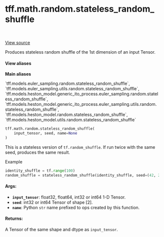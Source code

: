 <div itemscope itemtype="http://developers.google.com/ReferenceObject">
<meta itemprop="name" content="tff.math.random.stateless_random_shuffle" />
<meta itemprop="path" content="Stable" />
</div>

# tff.math.random.stateless_random_shuffle

<!-- Insert buttons and diff -->

<table class="tfo-notebook-buttons tfo-api" align="left">
</table>

<a target="_blank" href="https://github.com/google/tf-quant-finance/blob/master/tf_quant_finance/math/random_ops/stateless.py">View source</a>



Produces stateless random shuffle of the 1st dimension of an input Tensor.

<section class="expandable">
  <h4 class="showalways">View aliases</h4>
  <p>
<b>Main aliases</b>
<p>`tff.models.euler_sampling.random.stateless_random_shuffle`, `tff.models.euler_sampling.utils.random.stateless_random_shuffle`, `tff.models.heston_model.generic_ito_process.euler_sampling.random.stateless_random_shuffle`, `tff.models.heston_model.generic_ito_process.euler_sampling.utils.random.stateless_random_shuffle`, `tff.models.heston_model.random.stateless_random_shuffle`, `tff.models.heston_model.utils.random.stateless_random_shuffle`</p>
</p>
</section>

```python
tff.math.random.stateless_random_shuffle(
    input_tensor, seed, name=None
)
```



<!-- Placeholder for "Used in" -->

This is a stateless version of `tf.random_shuffle`. If run twice with the same
seed, produces the same result.

Example
```python
identity_shuffle = tf.range(100)
random_shuffle = stateless_random_shuffle(identity_shuffle, seed=(42, 2))
```

#### Args:


* <b>`input_tensor`</b>: float32, float64, int32 or int64 1-D Tensor.
* <b>`seed`</b>: int32 or int64 Tensor of shape [2].
* <b>`name`</b>: Python `str` name prefixed to ops created by this function.


#### Returns:

A Tensor of the same shape and dtype as `input_tensor`.
